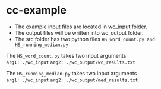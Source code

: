 # cc-example


* The example input files are located in wc_input folder. 
* The output files will be written into wc_output folder. 
* The src folder has two python files  ```HS_word_count.py and HS_running_median.py```

The ```HS_word_count.py``` takes two input arguments  
  ```arg1: ./wc_input```
  ```arg2: ./wc_output/wc_results.txt```
  
The ```HS_running_median.py``` takes two input arguments  
  ```arg1: ./wc_input```
  ```arg2: ./wc_output/med_results.txt```
